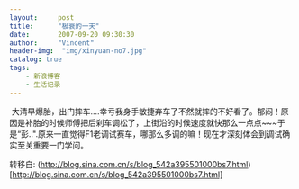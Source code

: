 ```yaml
---
layout:     post
title:      "极衰的一天"
date:       2007-09-20 09:30:30
author:     "Vincent"
header-img:  "img/xinyuan-no7.jpg"
catalog: true
tags:
    - 新浪博客
    - 生活记录
---
```




 大清早爆胎，出门摔车....幸亏我身手敏捷弃车了不然就摔的不好看了。郁闷！原因是补胎的时候师傅把后刹车调松了，上街沿的时候速度就快那么一点点~~~于是“彭..".原来一直觉得F1老调试赛车，哪那么多调的嘛！现在才深刻体会到调试确实至关重要一门学问。





转移自: (http://blog.sina.com.cn/s/blog_542a395501000bs7.html)[http://blog.sina.com.cn/s/blog_542a395501000bs7.html]